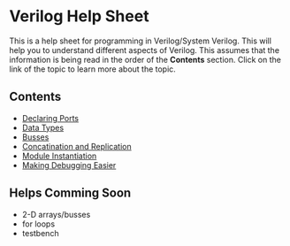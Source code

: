 # Verilog Help Sheet
This is a help sheet for programming in Verilog/System Verilog. This will help you to understand different aspects of Verilog. This assumes that the information is being read in the order of the **Contents** section. Click on the link of the topic to learn more about the topic.

## Contents
- [Declaring Ports]()
- [Data Types]()
- [Busses]()
- [Concatination and Replication]()
- [Module Instantiation]()
- [Making Debugging Easier]()

## Helps Comming Soon
- 2-D arrays/busses
- for loops
- testbench
